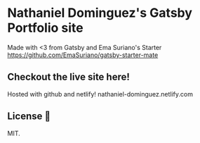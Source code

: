 # Nathaniel Dominguez's Gatsby Portfolio site
Made with <3 from Gatsby and Ema Suriano's Starter https://github.com/EmaSuriano/gatsby-starter-mate

## Checkout the live site here!
Hosted with github and netlify!
nathaniel-dominguez.netlify.com

## License 📝

MIT.
